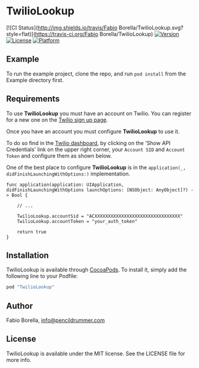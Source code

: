 # TwilioLookup

[![CI Status](http://img.shields.io/travis/Fabio Borella/TwilioLookup.svg?style=flat)](https://travis-ci.org/Fabio Borella/TwilioLookup)
[![Version](https://img.shields.io/cocoapods/v/TwilioLookup.svg?style=flat)](http://cocoapods.org/pods/TwilioLookup)
[![License](https://img.shields.io/cocoapods/l/TwilioLookup.svg?style=flat)](http://cocoapods.org/pods/TwilioLookup)
[![Platform](https://img.shields.io/cocoapods/p/TwilioLookup.svg?style=flat)](http://cocoapods.org/pods/TwilioLookup)

## Example

To run the example project, clone the repo, and run `pod install` from the Example directory first.

## Requirements

To use __TwilioLookup__ you must have an account on Twilio. You can register for a new one on the [Twilio sign up page](https://www.twilio.com/try-twilio).

Once you have an account you must configure __TwilioLookup__ to use it.

To do so find in the [Twilio dashboard](https://www.twilio.com/console/sms/dashboard), by clicking on the 'Show API Credentials' link on the upper right corner, your `Account SID` and `Account Token` and configure them as shown below.

One of the best place to configure __TwilioLookup__ is in the `application(_, didFinishLaunchingWithOptions:)` implementation.

```
func application(application: UIApplication, didFinishLaunchingWithOptions launchOptions: [NSObject: AnyObject]?) -> Bool {
    
    // ...

    TwilioLookup.accountSid = "ACXXXXXXXXXXXXXXXXXXXXXXXXXXXXXXXX"
    TwilioLookup.accountToken = "your_auth_token"

    return true
}
```

## Installation

TwilioLookup is available through [CocoaPods](http://cocoapods.org). To install
it, simply add the following line to your Podfile:

```ruby
pod "TwilioLookup"
```

## Author

Fabio Borella, info@pencildrummer.com

## License

TwilioLookup is available under the MIT license. See the LICENSE file for more info.
